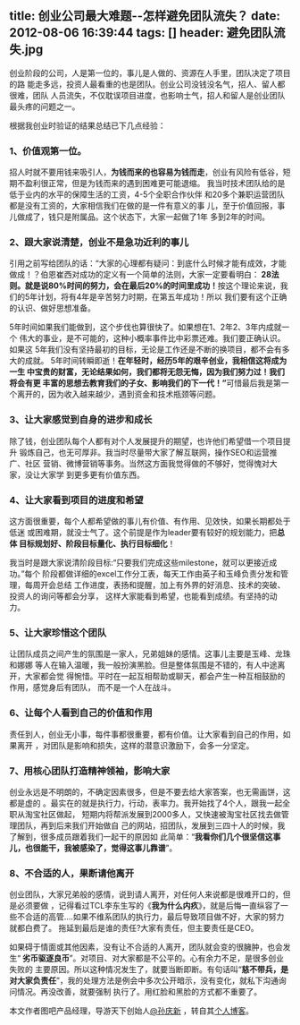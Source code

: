 title: 创业公司最大难题--怎样避免团队流失？
date: 2012-08-06 16:39:44
tags: []
header: 避免团队流失.jpg
---
创业阶段的公司，人是第一位的，事儿是人做的、资源在人手里，团队决定了项目的路
能走多远，投资人最看重的也是团队。创业公司没钱没名气，招人、留人都很难，团队
人员流失，不仅耽误项目进度，也影响士气，招人和留人是创业团队最头疼的问题之一。

根据我创业时验证的结果总结已下几点经验：
### 1、价值观第一位。

招人时就不要用钱来吸引人，<strong>为钱而来的也容易为钱而走</strong>，创业有风险有低谷，短期不盈利很正常，但是为钱而来的遇到困难更可能退缩。
我当时技术团队给的是低于业内的水平的保障生活的工资，4-5个全职合作伙伴
和20多个兼职运营团队都是没有工资的，大家相信我们在做的是一件有意义的事
儿，至于价值回报，事儿做成了，钱只是附属品。这个状态下，大家一起做了1年
多到2年的时间。

### 2、跟大家说清楚，创业不是急功近利的事儿

引用之前写给团队的话：“大家的心理都有疑问：到底什么时候才能有成效，才能
做成！？伯恩崔西对成功的定义有一个简单的法则，大家一定要看明白：<strong>
28法则。就是说80%时间的努力，会在最后20%的时间里成功！</strong>按这个理论来说，我们的5年计划，将有4年是辛苦努力时期，在第五年成功！所以
我们要有这个正确的认识、做好思想准备。

5年时间如果我们能做到，这个步伐也算很快了。如果想在1、2年2、3年内成就一个
伟大的事业，是不可能的，这种小概率事件比中彩票还难。我们要正确认识。如果这
5年我们没有坚持最初的目标，无论是工作还是不断的换项目，都不会有多大的成就。
5年时间转瞬即逝！<strong>在年轻时，经历5年的艰辛创业，我相信这将成为一生
中宝贵的财富，无论结果如何，我们都将无怨无悔，因为我们努力过！我们将会有更
丰富的思想去教育我们的子女、影响我们的下一代！”</strong>可惜最后我是第一
个离开的，因为收入越来越少，遇到资金和技术瓶颈等问题。

### 3、让大家感觉到自身的进步和成长

除了钱，创业团队每个人都有对个人发展提升的期望，也许他们希望借一个项目提升
锻炼自己，也无可厚非。我当时尽量带大家了解互联网，操作SEO和运营推广、社区
营销、微博营销等事务。当然这方面我觉得做的不够好，觉得愧对大家，没让大家学
到更多更有价值东西。

### 4、让大家看到项目的进度和希望

这方面很重要，每个人都希望做的事儿有价值、有作用、见效快，如果长期都处于低迷
或困难期，就没士气了。这个前提是作为leader要有较好的规划能力，把<strong>总体
目标规划好、阶段目标量化、执行目标细化</strong>！

我当时是跟大家说清阶段目标:“只要我们完成这些milestone，就可以更接近成功。”每个
阶段都做详细的excel工作分工表，每天工作由英子和玉峰负责分发和管理，每周开会总结
工作进度，表扬和提醒，加上有外界的好消息、技术的突破、投资人的询问等都会分享，
这样大家能看到希望，也能看到成绩。有坚持的动力。

### 5、让大家珍惜这个团队

让团队成员之间产生的氛围是一家人，兄弟姐妹的感情。这事儿主要是玉峰、龙珠和娜娜
等人在输入温暖，我一般扮演黑脸。但是整体氛围是不错的，有人中途离开，大家都会觉
得惋惜。平时在一起互相帮助或聊天，都会产生一种互相鼓励的作用，感觉身后有团队，
而不是一个人在战斗。

### 6、让每个人看到自己的价值和作用

责任到人，创业无小事，每件事都很重要，都有价值。让大家看到自己的作用，如果离开
，对团队是影响和损失，这样的潜意识激励下，会多一分坚定。

### 7、用核心团队打造精神领袖，影响大家

创业永远是不明朗的，不确定因素很多，但是不要去给大家答案，也无需画饼，这都是虚的
。最实在的就是执行力，行动，表率力。我开始找了4个人，跟我一起全职从淘宝社区做起，
短期内将帮派发展到2000多人，又快速被淘宝社区找去做管理团队，再到后来我们开始做自
己的网站，招团队，发展到三四十人的时候，我了解到，很多成员跟着我们一起干的原因如
此简单：“<strong>我看你们几个很坚信这事儿，也很能干，我被感染了，觉得这事儿靠谱</strong>”。

### 8、不合适的人，果断请他离开

创业团队，大家兄弟般的感情，说到请人离开，对任何人来说都是很难开口的，但是必须要做
，记得看过TCL李东生写的《<strong>我为什么内疚</strong>》，就是后悔一直纵容了一
些不合适的高管....如果不维系团队的执行力，最后导致项目做不好，大家的努力就都白费了。
拖延到最后是谁的责任?大家有责任，但主要责任是CEO。

如果碍于情面或其他因素，没有让不合适的人离开，团队就会变的很臃肿，也会发生“<strong>
劣币驱逐良币</strong>”。对项目、对大家都是不公平的。心有余力不足，是很多创业失败的
主要原因。所以这种情况发生了，就要当断即断。有句话叫“<strong>慈不带兵，是对大家负责任</strong>”，我的处理方法是例会中多次公开暗示，没有变化，就私下沟通询问情况。再没改善，就要强制
执行了。用红脸和黑脸的方式都不重要了。

本文作者图吧产品经理，导游天下创始人<a href="http://weibo.com/daoyoutianxia" target="_blank">@孙庆新</a> ，转自其<a title="孙庆新个人博客" href="http://blog.sina.com.cn/s/blog_622d80bc010179zt.html" target="_blank">个人博客</a>。